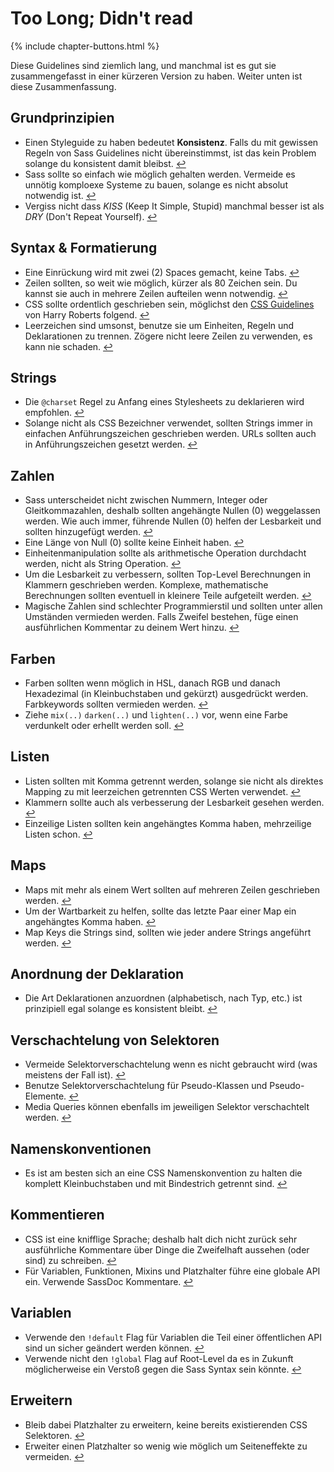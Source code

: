
# Too Long; Didn't read

{% include chapter-buttons.html %}

Diese Guidelines sind ziemlich lang, und manchmal ist es gut sie zusammengefasst in einer kürzeren Version zu haben. Weiter unten ist diese Zusammenfassung.

## Grundprinzipien

* Einen Styleguide zu haben bedeutet **Konsistenz**. Falls du mit gewissen Regeln von Sass Guidelines nicht übereinstimmst, ist das kein Problem solange du konsistent damit bleibst. [↩](#warum-ein-styleguide)
* Sass sollte so einfach wie möglich gehalten werden. Vermeide es unnötig komploexe Systeme zu bauen, solange es nicht absolut notwendig ist. [↩](#grundprinzipien)
* Vergiss nicht dass *KISS* (Keep It Simple, Stupid) manchmal besser ist als *DRY* (Don't Repeat Yourself). [↩](#grundprinzipien)

## Syntax & Formatierung

* Eine Einrückung wird mit zwei (2) Spaces gemacht, keine Tabs. [↩](#syntax--formatierung)
* Zeilen sollten, so weit wie möglich, kürzer als 80 Zeichen sein. Du kannst sie auch in mehrere Zeilen aufteilen wenn notwendig. [↩](#syntax--formatierung)
* CSS sollte ordentlich geschrieben sein, möglichst den [CSS Guidelines](http://cssguidelin.es) von Harry Roberts folgend. [↩](#syntax--formatierung)
* Leerzeichen sind umsonst, benutze sie um Einheiten, Regeln und Deklarationen zu trennen. Zögere nicht leere Zeilen zu verwenden, es kann nie schaden. [↩](#syntax--formatierung)

## Strings

* Die `@charset` Regel zu Anfang eines Stylesheets zu deklarieren wird empfohlen. [↩](#encoding)
* Solange nicht als CSS Bezeichner verwendet, sollten Strings immer in einfachen Anführungszeichen geschrieben werden. URLs sollten auch in Anführungszeichen gesetzt werden. [↩](#strings-als-css-werte)

## Zahlen

* Sass unterscheidet nicht zwischen Nummern, Integer oder Gleitkommazahlen, deshalb sollten angehängte Nullen (0) weggelassen werden. Wie auch immer, führende Nullen (0) helfen der Lesbarkeit und sollten hinzugefügt werden. [↩](#nullen)
* Eine Länge von Null (0) sollte keine Einheit haben. [↩](#einheiten)
* Einheitenmanipulation sollte als arithmetische Operation durchdacht werden, nicht als String Operation. [↩](#einheiten)
* Um die Lesbarkeit zu verbessern, sollten Top-Level Berechnungen in Klammern geschrieben werden. Komplexe, mathematische Berechnungen sollten eventuell in kleinere Teile aufgeteilt werden. [↩](#berechnungen)
* Magische Zahlen sind schlechter Programmierstil und sollten unter allen Umständen vermieden werden. Falls Zweifel bestehen, füge einen ausführlichen Kommentar zu deinem Wert hinzu. [↩](#magische-zahlen)

## Farben

* Farben sollten wenn möglich in HSL, danach RGB und danach Hexadezimal (in Kleinbuchstaben und gekürzt) ausgedrückt werden. Farbkeywords sollten vermieden werden. [↩](#farbformate)
* Ziehe `mix(..)` `darken(..)` und `lighten(..)` vor, wenn eine Farbe verdunkelt oder erhellt werden soll. [↩](#farben-aufhellen-und-verdunkeln)

## Listen

* Listen sollten mit Komma getrennt werden, solange sie nicht als direktes Mapping zu mit leerzeichen getrennten CSS Werten verwendet. [↩](#listen)
* Klammern sollte auch als verbesserung der Lesbarkeit gesehen werden. [↩](#listen)
* Einzeilige Listen sollten kein angehängtes Komma haben, mehrzeilige Listen schon. [↩](#listen)

## Maps

* Maps mit mehr als einem Wert sollten auf mehreren Zeilen geschrieben werden. [↩](#maps)
* Um der Wartbarkeit zu helfen, sollte das letzte Paar einer Map ein angehängtes Komma haben. [↩](#maps)
* Map Keys die Strings sind, sollten wie jeder andere Strings angeführt werden. [↩](#maps)

## Anordnung der Deklaration

* Die Art Deklarationen anzuordnen (alphabetisch, nach Typ, etc.) ist prinzipiell egal solange es konsistent bleibt. [↩](#anordnung-der-deklarationen)

## Verschachtelung von Selektoren

* Vermeide Selektorverschachtelung wenn es nicht gebraucht wird (was meistens der Fall ist). [↩](#verschachtelung-von-selektoren)
* Benutze Selektorverschachtelung für Pseudo-Klassen und Pseudo-Elemente. [↩](#verschachtelung-von-selektoren)
* Media Queries können ebenfalls im jeweiligen Selektor verschachtelt werden. [↩](#verschachtelung-von-selektoren)

## Namenskonventionen

* Es ist am besten sich an eine CSS Namenskonvention zu halten die komplett Kleinbuchstaben und mit Bindestrich getrennt sind. [↩](#namenskonventionen)

## Kommentieren

* CSS ist eine knifflige Sprache; deshalb halt dich nicht zurück sehr ausführliche Kommentare über Dinge die Zweifelhaft aussehen (oder sind) zu schreiben. [↩](#kommentieren)
* Für Variablen, Funktionen, Mixins und Platzhalter führe eine globale API ein. Verwende SassDoc Kommentare. [↩](#dokumentation)

## Variablen

* Verwende den `!default` Flag für Variablen die Teil einer öffentlichen API sind un sicher geändert werden können. [↩](#default-flag)
* Verwende nicht den `!global` Flag auf Root-Level da es in Zukunft möglicherweise ein Verstoß gegen die Sass Syntax sein könnte. [↩](#global-flag)

## Erweitern

* Bleib dabei Platzhalter zu erweitern, keine bereits existierenden CSS Selektoren. [↩](#extend)
* Erweiter einen Platzhalter so wenig wie möglich um Seiteneffekte zu vermeiden. [↩](#extend)
